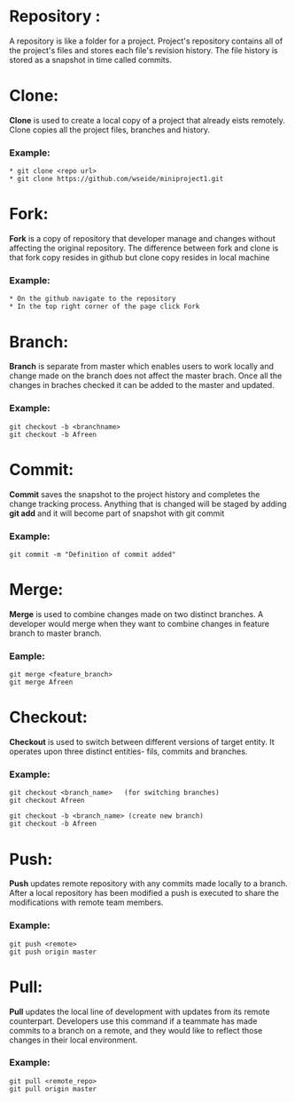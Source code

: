 # Repository : 

A repository is like a folder for a project. Project's repository contains all of the project's files and stores each file's revision history. The file history is stored as a snapshot in time called commits.

# Clone:

**Clone** is used to create a local copy of a project that already eists remotely. Clone copies all the project files, branches and history.

### Example:
 
	* git clone <repo url>
	* git clone https://github.com/wseide/miniproject1.git

# Fork:

**Fork** is a copy of repository that developer manage and changes without affecting the original repository. The difference between fork and clone is that fork copy resides in github but clone copy resides in local machine

### Example:
 
	* On the github navigate to the repository
	* In the top right corner of the page click Fork

 # Branch:

**Branch** is separate from master which enables users to work locally and change made on the branch does not affect the master brach. Once all the changes in braches checked it can be added to the master and updated.

### Example:

	git checkout -b <branchname>
	git checkout -b Afreen

# Commit:

**Commit** saves the snapshot to the project history and completes the change tracking process. Anything that is changed will be staged by adding **git add** and it will become part of snapshot with git commit

### Example:

	git commit -m "Definition of commit added"

# Merge:

**Merge** is used to combine changes made on two distinct branches. A developer would merge when they want to combine changes in feature branch to master branch.

### Eample:

	git merge <feature_branch>
	git merge Afreen

# Checkout:

**Checkout** is used to switch between different versions of target entity. It operates upon three distinct entities- fils, commits and branches.

### Example:

	git checkout <branch_name>   (for switching branches)
	git checkout Afreen

	git checkout -b <branch_name> (create new branch)
	git checkout -b Afreen

# Push:

**Push** updates remote repository with any commits made locally to a branch. After a local repository has been modified a push is executed to share the modifications with remote team members.

### Example:

	git push <remote>
	git push origin master

# Pull:

**Pull** updates the local line of development with updates from its remote counterpart. Developers use this command if a teammate has made commits to a branch on a remote, and they would like to reflect those changes in their local environment.

### Example:

	git pull <remote_repo>
	git pull origin master